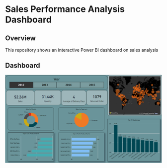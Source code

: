 # Sales Performance Analysis Dashboard

## Overview
<p>This repository shows an interactive Power BI dashboard on sales analysis<p>

## Dashboard  
<img src="Images/Sales_Dashboard.png"/>
